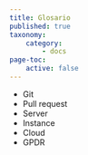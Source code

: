 ```yaml
---
title: Glosario
published: true
taxonomy:
    category:
        - docs
page-toc:
    active: false
---
```


- Git
- Pull request
- Server
- Instance
- Cloud
- GPDR
